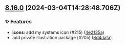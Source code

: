 ## [8.16.0](https://github.com/AxisCommunications/fluent-components/compare/f0bd6d7fc20006e511d2247ce454c37a49a098ed..4e2135a59eb3eb27270e28da82faf2417e6e9dbe) (2024-03-04T14:28:48.706Z)

### ✨ Features

  - **icons**: add my systems icon (#215) ([4e2135a](https://github.com/AxisCommunications/fluent-components/commit/4e2135a59eb3eb27270e28da82faf2417e6e9dbe))
  - add private illustration package (#205) ([8d4dafa](https://github.com/AxisCommunications/fluent-components/commit/8d4dafad6404c460efbbccb04236c495c2f37ba6))
